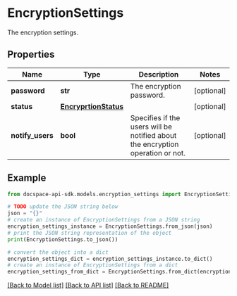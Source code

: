 # EncryptionSettings
The encryption settings.

## Properties

Name | Type | Description | Notes
------------ | ------------- | ------------- | -------------
**password** | **str** | The encryption password. | [optional] 
**status** | [**EncryprtionStatus**](EncryprtionStatus.md) |  | [optional] 
**notify_users** | **bool** | Specifies if the users will be notified about the encryption operation or not. | [optional] 

## Example

```python
from docspace-api-sdk.models.encryption_settings import EncryptionSettings

# TODO update the JSON string below
json = "{}"
# create an instance of EncryptionSettings from a JSON string
encryption_settings_instance = EncryptionSettings.from_json(json)
# print the JSON string representation of the object
print(EncryptionSettings.to_json())

# convert the object into a dict
encryption_settings_dict = encryption_settings_instance.to_dict()
# create an instance of EncryptionSettings from a dict
encryption_settings_from_dict = EncryptionSettings.from_dict(encryption_settings_dict)
```
[[Back to Model list]](../README.md#documentation-for-models) [[Back to API list]](../README.md#documentation-for-api-endpoints) [[Back to README]](../README.md)


